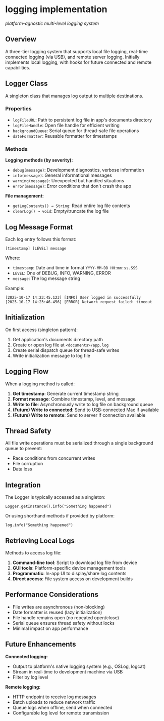 # logging implementation
*platform-agnostic multi-level logging system*

## Overview

A three-tier logging system that supports local file logging, real-time connected logging (via USB), and remote server logging. Initially implements local logging, with hooks for future connected and remote capabilities.

## Logger Class

A singleton class that manages log output to multiple destinations.

### Properties

- `logFileURL`: Path to persistent log file in app's documents directory
- `logFileHandle`: Open file handle for efficient writing
- `backgroundQueue`: Serial queue for thread-safe file operations
- `dateFormatter`: Reusable formatter for timestamps

### Methods

**Logging methods (by severity):**
- `debug(message)`: Development diagnostics, verbose information
- `info(message)`: General informational messages
- `warning(message)`: Unexpected but handled situations
- `error(message)`: Error conditions that don't crash the app

**File management:**
- `getLogContents() → String`: Read entire log file contents
- `clearLog() → void`: Empty/truncate the log file

## Log Message Format

Each log entry follows this format:
```
[timestamp] [LEVEL] message
```

Where:
- `timestamp`: Date and time in format `YYYY-MM-DD HH:mm:ss.SSS`
- `LEVEL`: One of DEBUG, INFO, WARNING, ERROR
- `message`: The log message string

Example:
```
[2025-10-17 14:23:45.123] [INFO] User logged in successfully
[2025-10-17 14:23:46.456] [ERROR] Network request failed: timeout
```

## Initialization

On first access (singleton pattern):
1. Get application's documents directory path
2. Create or open log file at `<documents>/app.log`
3. Create serial dispatch queue for thread-safe writes
4. Write initialization message to log file

## Logging Flow

When a logging method is called:

1. **Get timestamp**: Generate current timestamp string
2. **Format message**: Combine timestamp, level, and message
3. **Write to file**: Asynchronously write to log file on background queue
4. **(Future) Write to connected**: Send to USB-connected Mac if available
5. **(Future) Write to remote**: Send to server if connection available

## Thread Safety

All file write operations must be serialized through a single background queue to prevent:
- Race conditions from concurrent writes
- File corruption
- Data loss

## Integration

The Logger is typically accessed as a singleton:
```
Logger.getInstance().info("Something happened")
```

Or using shorthand methods if provided by platform:
```
log.info("Something happened")
```

## Retrieving Local Logs

Methods to access log file:

1. **Command-line tool**: Script to download log file from device
2. **GUI tools**: Platform-specific device management tools
3. **Programmatic**: In-app UI to display/share log contents
4. **Direct access**: File system access on development builds

## Performance Considerations

- File writes are asynchronous (non-blocking)
- Date formatter is reused (lazy initialization)
- File handle remains open (no repeated open/close)
- Serial queue ensures thread safety without locks
- Minimal impact on app performance

## Future Enhancements

**Connected logging:**
- Output to platform's native logging system (e.g., OSLog, logcat)
- Stream in real-time to development machine via USB
- Filter by log level

**Remote logging:**
- HTTP endpoint to receive log messages
- Batch uploads to reduce network traffic
- Queue logs when offline, send when connected
- Configurable log level for remote transmission
